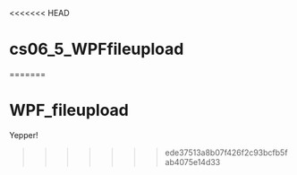 <<<<<<< HEAD
# cs06_5_WPFfileupload
=======
# WPF_fileupload
Yepper!
>>>>>>> ede37513a8b07f426f2c93bcfb5fab4075e14d33
